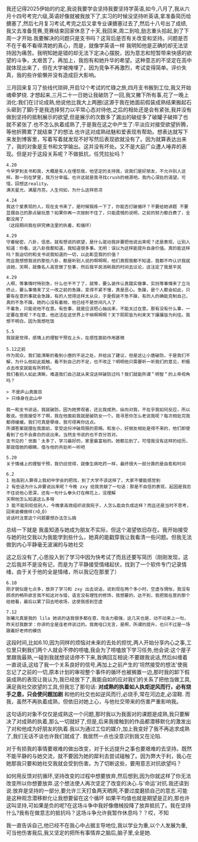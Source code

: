 我还记得2025伊始的约定,我说我要学会坚持我要坚持学英语,如今,八月了,我从六月十四号考完六级,英语好像就被我放下了,实习的时候没坚持听英语,拿准备简历给搪塞了,然后七月复习考试,考完之后又拿专业课搪塞过去了,然后十八号出了成绩,我又去准备竞赛,竞赛结束回家休息了十天,我回来,周二到哈,励志重头拾起,到了下周一才开始.我要解决的问题只是支书吗？这背后是否有关改变和坚持。问题是否不在于看不看得清她的真心，而是，就像学英语一样 我明知他是正确的却无法坚持因为痛苦。我明知她是错的却无法下定决心摆脱，因为意志和短暂带来快感的欲望的斗争，太艰苦了。再加上，我抱有和她升华的希望。这种意志的不坚定在高中就体现出来了，但在大学被掩埋了，因为竞争不再激烈，考试变得简单。评价失真，我的些许偷懒并没有造成巨大影响。

三月回来复习了些线代琐碎,开启12个考试的忙碌之旅,四月支书搬到工位,我又开始魂牵梦绕.
才想起来,三月二十一日她让我破防了一回,我又撇下所有事,花了一晚上消化:我们在讨论成熟,他说他比我大上两圈(这源于我在她面前假装成熟结果搬起石头砸到了脚)于是我选择努力以平常心态对待他,之后的相处还是会有紧张,我并没有做到坚持的抵制展示的欲望,但是展示的次数多了漏出的破绽多了破罐子破摔了也就不紧张了.也不怎么执着成熟了,于是我在这之中产生了:平淡应对接受欲望折腾，等他折腾累了就结束了的想法.也许这对成熟祛魅和爱表现有帮助。想表达就写下来发到博客里，写着写着就发现不好写然后表现欲就没有了。因为就算表达出来了，我的对象是支书和文学输出。这并没有坏处。又不是大庭广众遭人唾弃的表现。但是对于这段关系呢？不做抵抗，任凭拉扯吗？

```
4.20
今早梦到支书和我，大概是有人在埋怨我，他坚定的支持我，说我们是好朋友，不允许别人这样。那一刻在梦里，我万分幸福。也许这就是我寻找crush的根源吧。我内心深处的渴望。可惜，回想这reality。
满天星光，满屋月亮，人生何如，为什么这样悲凉

4.24
我这个爱表现的人，现在支书来了，是时候锻炼一下了，你能否打破循环？不要给她讲题 不要显摆自己的那点破玩意？如果你再一次按耐不住了，只能遗憾的说明，之前的努力都白费了，全都没用了
（这段期间我在研究佛法里的执着，和循环）

4.29
守着秘密，八卦，信息。就有想说的欲望，是什么驱动我非要把他说出来呢？还是表现，让别人知道：你看，这八卦我都知道，我知道很多事。无明：误以为这样能提升自身价值。真的能这样吗？我迫切的和支书说我知道的一切，以此彰显我的价值？
而且我想想我说的那些八卦，都是听别人说的啊啊啊，他们真假我都不知道，我都不咋认识我就谈她，天啊，就像名人高官做了些事，然后我平民消耗我的时间去议论，这注定了我是平民

4.29
人啊，等事情时特别急，什么也干不了了，就等，要么装作认真踏实做事，实则等事情来了立马终止，要么事情来了又一改之前的急躁，变得不紧不慢，真是恶心。急躁，是个人都会如此，只要有在意的事就会急躁，有的人觉得这样太从众，于是假装不急不躁，有的人的确能克制自己，真的不急不躁，她的心没有着相，他已经不是世间凡人了
不着急，只能说他不在意。有些事，就是应该把心抽出来，不能太过在意。那有没有什么事，一定要在意呢？不在意，他还活在这世界上干嘛啊啊啊？天下熙熙皆为利来天下攘攘皆为利往。我想不明白，因为我想吃饭

5.5
我就是觉得，感情上的理智干预在上头，在感性面前作用甚微

5.12之前
作为观众，我们能清晰的看到小唐的不足之处，并给出了建议，但是这让小唐破防，于是我们不解，为什么他如此抵触，看不到自己的不足，也不改正？明明他只需要听一听我们的意见，积极点去改变就能有所转机。
我们看别人如此清晰，难道我们自己就从来没这样破防过吗？我们就能所谓＂明智＂的上帝视角吗？

> 不是庐山真面目
> 只缘身在此山中

我一和支书说话，我就破防。因为她旁观者，还比我成熟，纵向对我，不在乎我如何反应，所以敢说。但我接受不了啊，我在他面前我就是破防女一个。我寻思你怎么老说我呢？每次相处完我都得缓缓。我们可真是孽缘，我可得离你远点。
所谓答案就摆在我面前，享受这份冲破局限的恩赐。和发小，好朋友相处是得不来的，他们即使看到了也不会直白的说出来。当然支书说的也不百分百对。
支书见的＇世面＇太多了，学习最好的，家里最富裕的。她都见到了。可惜我没有这样的经历，那就借她的眼睛，借与他的共处听一听吧

5.20
关于情绪上的理智干预，我仍旧觉得，就像生病吃药一样，最终很大一部分靠的是自愈和时间

6.2
1 抬高别人算得上我初中学会的把戏，到了大学不该这样了，大家不傻能感觉到
2 有些话为什么非要说出来呢？今晚 zxy 给我贡献了一句话：那是不自信的表现，起因是我忍不住说他心思深，还有一句什么拳头打在棉花上，没理解
天啊他怎么知道这么多呀
3 能不能别贬低别人，今晚拿高效组织说我宛子，人怎么能自负成这样？而且还是当时不思考，回来装模做样(ꐦÒ‸Ó)
说话时注意这个问题要想办法怎么搞

```

总结一下就是
我虽知道与她成为朋友不实际，但这个渴望依旧存在。我开始接受与她的社交我以为我能学到些什么，她真的能戳穿我让我看清一些问题。但我无法做到内心平静毫无波澜的与她社交


这之后没有了,心思投入到了学习中因为快考试了而且还要写简历（刚刚发现，这之后我并不是没有记，而是为了平静接受情绪起伏，找到了一个软件专门记录情绪，由于关于他的全是情绪，所以我记在那里了）


```
6.10
刚才貌似是七点多，放弃了学习和 zxy 出去说话，说到现在两个多小时，空虚与惆怅，我没有顾虑的畅所欲言我不知这对与错，语言没有理性的修饰，我想要的，达不到，我把我在意的那个给她看，最后以累了回去吧收场，这使我感到空虚

7.12
张曦元真是我的 lila 她说的话我很多都在意，攻击力极强，这几天也是，动不动来上一句，昨天怼我数学：你讲的全是连老师说过的。我竟哑口无言，是啊，所谓的提升，也只不过是一场跟着好老师的模仿
```


这段时间,比如6.10,因为同样的烦恼对未来的去处的担忧,两人开始分享内心之事,工位里只剩我们两个人就会不停的唠嗑,我会为了唠嗑放下学习任务,他会说:这个屋子里跟我最熟,一碰到我就想说话停不下来,我俩回互相说:不要跟我说话,然后纠缠着一直说话,这给了我一个关系良好的信号,再加上之前产生的'坦然接受的想法'使我忘记了之前的一切,原本计划的审视整个事件的循环也被搁置一边,那时我的卸下假装成熟的表现让我认为,我已经放下了,我能自如的应对我们的关系了把他当做工具,满足我社交欲望的工具,但我忘了那句话:
**对成熟的执着如人执炬逆风而行，必有烧手之患，只会使问题加剧**
和他的社交也如逆风而行,必烧手,常在河边走,必湿鞋.
而我，虽然不再执着成熟，但依旧对她上心，与他社交带来的伤害严重影响我。

这句话的对象不仅仅是成熟这一个问题,那时我以为我面对的课题是成熟,我只要解决了对成熟的执着,那么一切就好了,但是,后来我接触到的作品都潜移默化的激发出了对和他成为好朋友的执着.我以为通过工位的媒介,加上我变好了我不再追求成熟了,我们无话不谈也许我们就成了.
我居然一点也没意识到我又在沦陷.

对于有损我的事情要艰难的做出改变，对于长远提升之事也要艰难的去坚持。既然不能平静的与她交流，就不要因为她的犀利去尝试碰触了。因为弊大于利，我心在她那我只要和她社交我就会受到伤害。为了切断这些，要用意志对抗欲望吗？

如何用反馈对抗循环,坚持改变的过程中想要放弃,然后想到,因为你就这样了你无法改变所以你想要放弃.这个想法使人再次坚定了改变的决心.与'命运'对抗.我还读到说:放弃是坚持的一部分,要允许三天打鱼两天晒网,不要过度磨损自己的意志.可能是这种观念潜移默化让我想要留在这个循环
如果平均值也就是期望是正的,那也许这叫坚持,可如果是负的呢?在这场斗争中我好像缴械投降了放弃抵抗了。我在坚持什么?我有在做意志的抵抗吗？这场斗争允许我暂作休息吗？？哎，不知


我一直告诉自己,他已经不在我心中占据主导地位,我以学业为重,以个人发展为重,可当他伤害我后,我又坚定的把所有事情弃之脑后,脑子里,全是她.